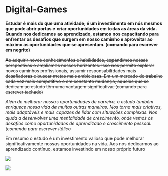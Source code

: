 # Digital-Games 

**Estudar é mais do que uma atividade; é um investimento em nós mesmos que pode abrir portas e criar oportunidades em todas as áreas da vida. Quando nos dedicamos ao aprendizado, estamos nos capacitando para enfrentar os desafios que surgem em nosso caminho e aproveitar ao máximo as oportunidades que se apresentam. (comando para escrever em negrito)**

~~Ao adquirir novos conhecimentos e habilidades, expandimos nossas perspectivas e ampliamos nossos horizontes. Isso nos permite explorar novos caminhos profissionais, assumir responsabilidades mais desafiadoras e buscar metas mais ambiciosas. Em um mercado de trabalho cada vez mais competitivo e em constante mudança, aqueles que se dedicam ao estudo têm uma vantagem significativa. (comando para escrever tachado)~~

*Além de melhorar nossas oportunidades de carreira, o estudo também enriquece nossa vida de muitas outras maneiras. Nos torna mais criativos, mais adaptáveis e mais capazes de lidar com situações complexas. Nos ajuda a desenvolver uma mentalidade de crescimento, onde vemos os desafios como oportunidades de aprendizado e crescimento pessoal. (comando para escrever itálico*

Em resumo o estudo é um investimento valioso que pode melhorar significativamente nossas oportunidades na vida. Aos nos dedicarmos ao aprendizado contínuo, estamos investindo em nosso próprio futuro

![](https://tenor.com/pt-BR/view/gato-pato-cuticuti-lucas-cini-lobotomia-gif-3686397967126460950.gif)

![](https://tenor.com/pt-BR/view/cat-gif-6997856904020830598.gif)

